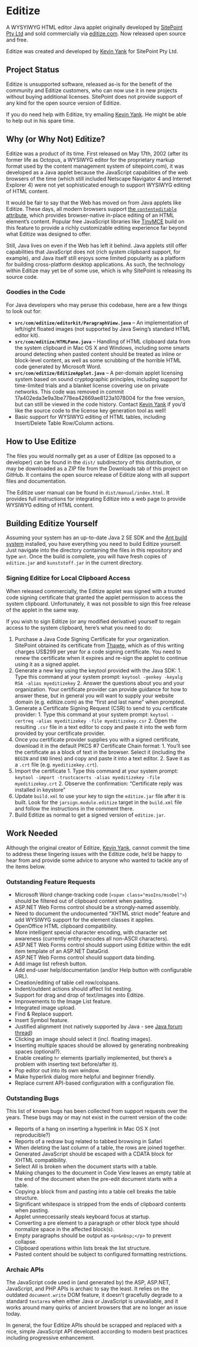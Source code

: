 # Editize

A WYSYIWYG HTML editor Java applet originally developed by [SitePoint Pty Ltd][sitepoint] and sold commercially via [editize.com][editize]. Now released open source and free.

Editize was created and developed by [Kevin Yank][kevinyank] for SitePoint Pty Ltd.

[sitepoint]: http://www.sitepoint.com/
[editize]: http://editize.com/
[kevinyank]: http://kevinyank.com/

## Project Status

Editize is unsupported software, released as-is for the benefit of the community and Editize customers, who can now use it in new projects without buying additional licenses. SitePoint does not provide support of any kind for the open source version of Editize.

If you do need help with Editize, try emailing [Kevin Yank][kevinyank]. He might be able to help out in his spare time.

## Why (or Why Not) Editize?

Editize was a product of its time. First released on May 17th, 2002 (after its former life as Octopus, a WYSIWYG editor for the proprietary markup format used by the content management system of sitepoint.com), it was developed as a Java applet because the JavaScript capabilities of the web browsers of the time (which still included Netscape Navigator 4 and Internet Explorer 4) were not yet sophisticated enough to support WYSIWYG editing of HTML content.

It would be fair to say that the Web has moved on from Java applets like Editize. These days, all modern browsers support [the `contenteditable` attribute][contenteditable], which provides browser-native in-place editing of an HTML element’s content. Popular free JavaScript libraries like [TinyMCE][tinymce] build on this feature to provide a richly customizable editing experience far beyond what Editize was designed to offer.

Still, Java lives on even if the Web has left it behind. Java applets still offer capabilities that JavaScript does not (rich system clipboard support, for example), and Java itself still enjoys some limited popularity as a platform for building cross-platform desktop applications. As such, the technology within Editize may yet be of some use, which is why SitePoint is releasing its source code.

[contenteditable]: http://www.w3.org/TR/html5/editing.html#contenteditable
[tinymce]: http://www.tinymce.com/

### Goodies in the Code

For Java developers who may peruse this codebase, here are a few things to look out for:

  * **`src/com/editize/editorkit/ParagraphView.java`** – An implementation of left/right floated images (not supported by Java Swing’s standard HTML editor kit).
  * **`src/com/editize/HTMLPane.java`** – Handling of HTML clipboard data from the system clipboard in Mac OS X and Windows, including some smarts around detecting when pasted content should be treated as inline or block-level content, as well as some scrubbing of the horrible HTML code generated by Microsoft Word.
  * **`src/com/editize/EditizeApplet.java`** – A per-domain applet licensing system based on sound cryptographic principles, including support for time-limited trials and a blanket license covering use on private networks. This code was removed in commit 17a402eda3e9a3be778ea42669ae8123a1078004 for the free version, but can still be viewed in the code history. Contact [Kevin Yank][kevinyank] if you’d like the source code to the license key generation tool as well!
  * Basic support for WYSIWYG editing of HTML tables, including Insert/Delete Table Row/Column actions.

## How to Use Editize

The files you would normally get as a user of Editize (as opposed to a developer) can be found in the `dist/` subdirectory of this distribution, or may be downloaded as a ZIP file from the Downloads tab of this project on GitHub. It contains the open source release of Editize along with all support files and documentation.

The Editize user manual can be found in `dist/manual/index.html`. It provides full instructions for integrating Editize into a web page to provide WYSIWYG editing of HTML content.

## Building Editize Yourself

Assuming your system has an up-to-date Java 2 SE SDK and the [Ant build system][ant] installed, you have everything you need to build Editize yourself. Just navigate into the directory containing the files in this repository and type `ant`. Once the build is complete, you will have fresh copies of `editize.jar` and `kunststoff.jar` in the current directory.

[ant]: http://ant.apache.org/

### Signing Editize for Local Clipboard Access

When released commercially, the Editize applet was signed with a trusted code signing certificate that granted the applet permission to access the system clipboard. Unfortunately, it was not possible to sign this free release of the applet in the same way.

If you wish to sign Editize (or any modified derivative) yourself to regain access to the system clipboard, here’s what you need to do:

  1. Purchase a Java Code Signing Certificate for your organization. SitePoint obtained its certificate from [Thawte][thawte], which as of this writing charges US$299 per year for a code signing certificate. You need to renew the certificate when it expires and re-sign the applet to continue using it as a signed applet.
  2. Generate a new key using the keytool provided with the Java SDK:
    1. Type this command at your system prompt: `keytool -genkey -keyalg RSA -alias myeditizekey`
    2. Answer the questions about you and your organization. Your certificate provider can provide guidance for how to answer these, but in general you will want to supply your website domain (e.g. editize.com) as the “first and last name” when prompted.
  3. Generate a Certificate Signing Request (CSR) to send to you certificate provider:
    1. Type this command at your system prompt: `keytool -certreq -alias myeditizekey -file myeditizekey.csr`
    2. Open the resulting `.csr` file in a text editor to copy and paste it into the web form provided by your certificate provider.
  4. Once you certificate provider supplies you with a signed certificate, download it in the default PKCS #7 Certificate Chain format:
    1. You’ll see the certificate as a block of text in the browser. Select it (including the `BEGIN` and `END` lines) and copy and paste it into a text editor.
    2. Save it as a `.crt` file (e.g. `myeditizekey.crt`).
  5. Import the certificate
    1. Type this command at your system prompt: `keytool -import -trustcacerts -alias myeditizekey -file myeditizekey.crt`
    2. Observe the confirmation: “Certificate reply was installed in keystore”
  6. Update `build.xml` to use your key to sign the `editize.jar` file after it is built. Look for the `jarsign.module.editize` target in the `build.xml` file and follow the instructions in the comment there.
  7. Build Editize as normal to get a signed version of `editize.jar`.

[thawte]: https://www.thawte.com/code-signing/index.html

## Work Needed

Although the original creator of Editize, [Kevin Yank][kevinyank], cannot commit the time to address these lingering issues with the Editize code, he’d be happy to hear from and provide some advice to anyone who wanted to tackle any of the items below.

### Outstanding Feature Requests

  * Microsoft Word change-tracking code (`<span class="msoIns/msoDel">`) should be filtered out of clipboard content when pasting.
  * ASP.NET Web Forms control should be a strongly-named assembly.
  * Need to document the undocumented “XHTML strict mode” feature and add WYSIWYG support for the element classes it applies.
  * OpenOffice HTML clipboard compatibility.
  * More intelligent special character encoding, with character set awareness (currently entity-encodes all non-ASCII characters).
  * ASP.NET Web Forms control should support using Editize within the edit item template of an ASP.NET DataGrid.
  * ASP.NET Web Forms control should support data binding.
  * Add image list refresh button.
  * Add end-user help/documentation (and/or Help button with configurable URL).
  * Creation/editing of table cell row/colspans.
  * Indent/outdent actions should affect list nesting.
  * Support for drag and drop of text/images into Editize.
  * Improvements to the Image List feature.
  * Integrated image upload.
  * Find & Replace support.
  * Insert Symbol feature.
  * Justified alignment (not natively supported by Java - see [Java forum thread](http://forum.java.sun.com/thread.jsp?forum=57&thread=289879))
  * Clicking an image should select it (incl. floating images).
  * Inserting multiple spaces should be allowed by generating nonbreaking spaces (optional?).
  * Enable creating `hr` elements (partially implemented, but there’s a problem with inserting text before/after it).
  * Pop editor out into its own window.
  * Make hyperlink dialog more helpful and beginner friendly.
  * Replace current API-based configuration with a configuration file.

### Outstanding Bugs

This list of known bugs has been collected from support requests over the years. These bugs may or may not exist in the current version of the code:

  * Reports of a hang on inserting a hyperlink in Mac OS X (not reproducible?)
  * Reports of a redraw bug related to tabbed browsing in Safari
  * When deleting the last column of a table, the rows are joined together.
  * Generated JavaScript should be escaped with a CDATA block for XHTML compatibility.
  * Select All is broken when the document starts with a table.
  * Making changes to the document in Code View leaves an empty table at the end of the document when the pre-edit document starts with a table.
  * Copying a block from and pasting into a table cell breaks the table structure.
  * Significant whitespace is stripped from the ends of clipboard contents when pasting.
  * Applet unneccessarily steals keyboard focus at startup.
  * Converting a pre element to a paragraph or other block type should normalize space in the affected block(s).
  * Empty paragraphs should be output as `<p>&nbsp;</p>` to prevent collapse.
  * Clipboard operations within lists break the list structure.
  * Pasted content should be subject to configured formatting restrictions.

### Archaic APIs

The JavaScript code used in (and generated by) the ASP, ASP.NET, JavaScript, and PHP APIs is archaic to say the least. It relies on the outdated `document.write` DOM feature, it doesn’t gracefully degrade to a standard `textarea` when either Java or JavaScript is unavailable, and it works around many quirks of ancient browsers that are no longer an issue today.

In general, the four Editize APIs should be scrapped and replaced with a nice, simple JavaScript API developed according to modern best practices including progressive enhancement.

